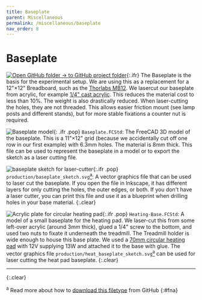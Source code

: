 ```yaml
---
title: Baseplate
parent: Miscellaneous
permalink: /miscellaneous/baseplate
nav_order: 8
---
```


# Baseplate

[![Open GitHub folder]({{site.baseurl}}/assets/img/GitHub-Mark-32px.png) → to GitHub project folder](https://github.com/reiserlab/Fly-Lab-Gear/tree/main/Miscellaneous/Baseplate){:.ifr}
The Baseplate is the basis for the experimental setup. We are using this as a replacement for a 12"×12" Breadboard, such as the [Thorlabs MB12](https://www.thorlabs.com/thorproduct.cfm?partnumber=MB12). We lasercut our baseplate from acrylic, for example [1/4" cast acrylic](https://www.mcmaster.com/8505K754-8505K913/). This reduces the material cost to less than 10%. The weight is also drastically reduced. When laser-cutting the holes, they are not threaded. This allows easier friction mount (see lamp posts and different stands), but for more stable fixations a counter nut is required.

![Baseplate model]({{site.baseurl}}/assets/img/Miscellaneous/Baseplate/Baseplate.png){: .ifr .pop}
`Baseplate.FCStd`: The FreeCAD 3D model of the baseplate. This is a 11"×12" grid (because we accidentally cut off one row in our first example) with 6.3mm holes. The material is 8mm thick. This file can be used to represent the baseplate in a model or to export the sketch as a laser cutting file.

![baseplate sketch for laser-cutter]({{site.baseurl}}/assets/img/Miscellaneous/Baseplate/Baseplate_sketch.png){:.ifr .pop}
`production/baseplate_sketch.svg`[<sup>a</sup>](#fna): A vector graphics file that can be used to laser cut the baseplate. If you open the file in Inkscape, it has different layers for only cutting the holes, the outer edges, or both. If you don't have a laser cutter, you can print this file and use it as a blueprint when drilling holes in your base material.
{:.clear}

![Acrylic plate for circular heating pad]({{site.baseurl}}/assets/img/Miscellaneous/Baseplate/Heating-Base.png){:.ifr .pop}
`Heating-Base.FCStd`: A model of a small baseplate for the heating pad. We laser-cut this from some left-over acrylic (around 3mm thick), glued a 1/4" screw to the bottom, and used two nuts to fixate it underneath the treadmill. The Treadmill holder is wide enough to house this base plate. We used a [70mm circular heating pad](https://amazon.com/dp/B06XRCDRDK) with 12V supplying 13W and attached it to the base with glue. The vector graphics file `production/heat_baseplate_sketch.svg`[<sup>a</sup>](#fna) can be used for laser cutting the heat pad baseplate.
{:.clear}

---
{:.clear}

<sup>a</sup> Read more about how to [download this filetype]({{site.baseurl}}/file-types#ft-svg) from GitHub
{:#fna}
